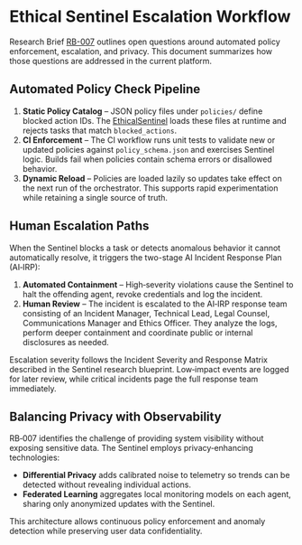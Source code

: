 # Ethical Sentinel Escalation Workflow

Research Brief [RB-007](../../research/RB-007_Ethical_Sentinel.md) outlines open questions around automated policy enforcement, escalation, and privacy. This document summarizes how those questions are addressed in the current platform.

## Automated Policy Check Pipeline

1. **Static Policy Catalog** – JSON policy files under `policies/` define blocked action IDs. The [EthicalSentinel](../../core/sentinel.py) loads these files at runtime and rejects tasks that match `blocked_actions`.
2. **CI Enforcement** – The CI workflow runs unit tests to validate new or updated policies against `policy_schema.json` and exercises Sentinel logic. Builds fail when policies contain schema errors or disallowed behavior.
3. **Dynamic Reload** – Policies are loaded lazily so updates take effect on the next run of the orchestrator. This supports rapid experimentation while retaining a single source of truth.

## Human Escalation Paths

When the Sentinel blocks a task or detects anomalous behavior it cannot automatically resolve, it triggers the two-stage AI Incident Response Plan (AI‑IRP):

1. **Automated Containment** – High‑severity violations cause the Sentinel to halt the offending agent, revoke credentials and log the incident.
2. **Human Review** – The incident is escalated to the AI‑IRP response team consisting of an Incident Manager, Technical Lead, Legal Counsel, Communications Manager and Ethics Officer. They analyze the logs, perform deeper containment and coordinate public or internal disclosures as needed.

Escalation severity follows the Incident Severity and Response Matrix described in the Sentinel research blueprint. Low‑impact events are logged for later review, while critical incidents page the full response team immediately.

## Balancing Privacy with Observability

RB‑007 identifies the challenge of providing system visibility without exposing sensitive data. The Sentinel employs privacy‑enhancing technologies:

- **Differential Privacy** adds calibrated noise to telemetry so trends can be detected without revealing individual actions.
- **Federated Learning** aggregates local monitoring models on each agent, sharing only anonymized updates with the Sentinel.

This architecture allows continuous policy enforcement and anomaly detection while preserving user data confidentiality.
